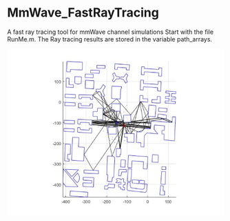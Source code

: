 # MmWave_FastRayTracing
A fast ray tracing tool for mmWave channel simulations
Start with the file RunMe.m.
The Ray tracing results are stored in the variable path_arrays. 

<img src='result.jpg'>
